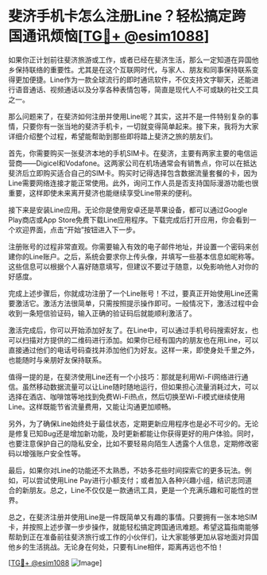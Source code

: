 # 斐济手机卡怎么注册Line？轻松搞定跨国通讯烦恼[[TG💪+ @esim1088](https://t.me/s/esim1088)]

如果你正计划前往斐济旅游或工作，或者已经在斐济生活，那么一定知道在异国他乡保持联络的重要性。尤其是在这个互联网时代，与家人、朋友和同事保持联系变得更加便捷。Line作为一款全球流行的即时通讯软件，不仅支持文字聊天，还能进行语音通话、视频通话以及分享各种表情包等，简直是现代人不可或缺的社交工具之一。

那么问题来了，在斐济如何注册并使用Line呢？其实，这并不是一件特别复杂的事情，只要你有一张当地的斐济手机卡，一切就变得简单起来。接下来，我将为大家详细介绍整个过程，希望能帮助到那些即将踏上斐济之旅的朋友们。

首先，你需要购买一张斐济本地的手机SIM卡。在斐济，主要有两家主要的电信运营商——Digicel和Vodafone。这两家公司在机场通常会有销售点，你可以在抵达斐济后立即购买适合自己的SIM卡。购买时记得选择包含数据流量套餐的卡，因为Line需要网络连接才能正常使用。此外，询问工作人员是否支持国际漫游功能也很重要，这样即使未来离开斐济也能继续享受Line带来的便利。

接下来是安装Line应用。无论你是使用安卓还是苹果设备，都可以通过Google Play商店或App Store免费下载Line应用程序。下载完成后打开应用，你会看到一个欢迎界面，点击“开始”按钮进入下一步。

注册账号的过程非常直观。你需要输入有效的电子邮件地址，并设置一个密码来创建你的Line账户。之后，系统会要求你上传头像，并填写一些基本信息如昵称等。这些信息可以根据个人喜好随意填写，但建议不要过于随意，以免影响他人对你的好感度。

完成上述步骤后，你就成功注册了一个Line账号！不过，要真正开始使用Line还需要激活它。激活方法很简单，只需按照提示操作即可。一般情况下，激活过程中会收到一条短信验证码，输入正确的验证码后就能顺利激活了。

激活完成后，你可以开始添加好友了。在Line中，可以通过手机号码搜索好友，也可以扫描对方提供的二维码进行添加。如果你已经有国内的朋友也在用Line，可以直接通过他们的电话号码查找并添加他们为好友。这样一来，即使身处千里之外，也能随时与亲朋好友保持联系。

值得一提的是，在斐济使用Line还有一个小技巧：那就是利用Wi-Fi网络进行通信。虽然移动数据流量可以让Line随时随地运行，但如果担心流量消耗过大，可以选择在酒店、咖啡馆等地找到免费Wi-Fi热点，然后切换至Wi-Fi模式继续使用Line。这样既能节省流量费用，又能让沟通更加顺畅。

另外，为了确保Line始终处于最佳状态，定期更新应用程序也是必不可少的。无论是修复已知Bug还是增加新功能，及时更新都能让你获得更好的用户体验。同时，也要注意保护自己的隐私安全，比如不要轻易向陌生人透露个人信息，定期修改密码以增强账户安全性等。

最后，如果你对Line的功能还不太熟悉，不妨多花些时间探索它的更多玩法。例如，可以尝试使用Line Pay进行小额支付；或者加入各种兴趣小组，结识志同道合的新朋友。总之，Line不仅仅是一款通讯工具，更是一个充满乐趣和可能性的世界。

总之，在斐济注册并使用Line是一件既简单又有趣的事情。只要拥有一张本地SIM卡，并按照上述步骤一步步操作，就能轻松搞定跨国通讯难题。希望这篇指南能够帮助到正在准备前往斐济旅行或工作的小伙伴们，让大家能够更加从容地面对异国他乡的生活挑战。无论身在何处，只要有Line相伴，距离再远也不怕！

[[TG💪+ @esim1088](https://t.me/s/esim1088) ![Image](https://i.postimg.cc/4NQfJmqS/Snipaste-2025-05-13-00-14-12.png)]